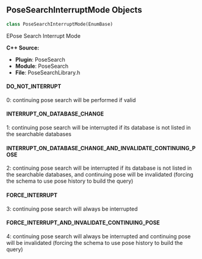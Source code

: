 ## PoseSearchInterruptMode Objects

```python
class PoseSearchInterruptMode(EnumBase)
```

EPose Search Interrupt Mode

**C++ Source:**

- **Plugin**: PoseSearch
- **Module**: PoseSearch
- **File**: PoseSearchLibrary.h

<a id="unreal.PoseSearchInterruptMode.DO_NOT_INTERRUPT"></a>

#### DO_NOT_INTERRUPT

0: continuing pose search will be performed if valid

<a id="unreal.PoseSearchInterruptMode.INTERRUPT_ON_DATABASE_CHANGE"></a>

#### INTERRUPT_ON_DATABASE_CHANGE

1: continuing pose search will be interrupted if its database is not listed in the searchable databases

<a id="unreal.PoseSearchInterruptMode.INTERRUPT_ON_DATABASE_CHANGE_AND_INVALIDATE_CONTINUING_POSE"></a>

#### INTERRUPT_ON_DATABASE_CHANGE_AND_INVALIDATE_CONTINUING_POSE

2: continuing pose search will be interrupted if its database is not listed in the searchable databases,
and continuing pose will be invalidated (forcing the schema to use pose history to build the query)

<a id="unreal.PoseSearchInterruptMode.FORCE_INTERRUPT"></a>

#### FORCE_INTERRUPT

3: continuing pose search will always be interrupted

<a id="unreal.PoseSearchInterruptMode.FORCE_INTERRUPT_AND_INVALIDATE_CONTINUING_POSE"></a>

#### FORCE_INTERRUPT_AND_INVALIDATE_CONTINUING_POSE

4: continuing pose search will always be interrupted
and continuing pose will be invalidated (forcing the schema to use pose history to build the query)

<a id="unreal.PoseSearchAssetSamplerSpace"></a>